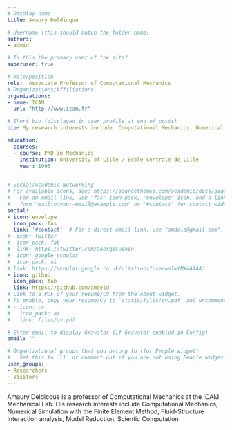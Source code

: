 ```yaml
---
# Display name
title: Amaury Deldicque

# Username (this should match the folder name)
authors:
- admin

# Is this the primary user of the site?
superuser: true

# Role/position
role:  Associate Professor of Computational Mechanics
# Organizations/Affiliations
organizations:
- name: ICAM
  url: "http://www.icam.fr"

# Short bio (displayed in user profile at end of posts)
bio: My research interests include  Computational Mechanics, Numerical Simulation with the Finite Element Method, Fluid-Structure Interaction analysis, Model  Reduction, Scientific Computation

education:
  courses:
  - course: PhD in Mechanics
    institution: University of Lille / Ecole Centrale de Lille
    year: 1995
  

# Social/Academic Networking
# For available icons, see: https://sourcethemes.com/academic/docs/page-builder/#icons
#   For an email link, use "fas" icon pack, "envelope" icon, and a link in the
#   form "mailto:your-email@example.com" or "#contact" for contact widget.
social:
- icon: envelope
  icon_pack: fas
  link: '#contact'  # For a direct email link, use "amdeld@gmail.com".
#- icon: twitter
#  icon_pack: fab
#  link: https://twitter.com/GeorgeCushen
#- icon: google-scholar
#  icon_pack: ai
# link: https://scholar.google.co.uk/citations?user=sIwtMXoAAAAJ
- icon: github
  icon_pack: fab
  link: https://github.com/amdeld
# Link to a PDF of your resume/CV from the About widget.
# To enable, copy your resume/CV to `static/files/cv.pdf` and uncomment the lines below.
# - icon: cv
#   icon_pack: ai
#   link: files/cv.pdf

# Enter email to display Gravatar (if Gravatar enabled in Config)
email: ""

# Organizational groups that you belong to (for People widget)
#   Set this to `[]` or comment out if you are not using People widget.
user_groups:
- Researchers
- Visitors
---
```


Amaury Deldicque is a professor of Computational Mechanics at the ICAM Mechanical Lab. His research interests include  Computational Mechanics, Numerical Simulation with the Finite Element Method, Fluid-Structure Interaction analysis, Model  Reduction, Scientic Computation
